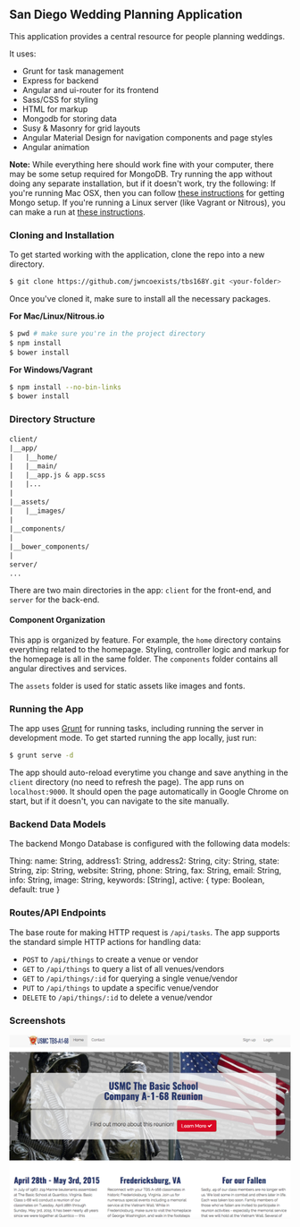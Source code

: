 ## San Diego Wedding Planning Application

This application provides a central resource for people planning weddings.

It uses:

- Grunt for task management
- Express for backend
- Angular and ui-router for its frontend
- Sass/CSS for styling
- HTML for markup
- Mongodb for storing data
- Susy & Masonry for grid layouts
- Angular Material Design for navigation components and page styles
- Angular animation

__Note:__ While everything here should work fine with your computer, there may be some setup required for MongoDB. Try running the app without doing any separate installation, but if it doesn't work, try the following: If you're running Mac OSX, then you can follow [these instructions](http://docs.mongodb.org/manual/tutorial/install-mongodb-on-os-x/) for getting Mongo setup. If you're running a Linux server (like Vagrant or Nitrous), you can make a run at [these instructions](http://docs.mongodb.org/manual/tutorial/install-mongodb-on-ubuntu/).

### Cloning and Installation

To get started working with the application, clone the repo into a new directory.

```bash
$ git clone https://github.com/jwncoexists/tbs168Y.git <your-folder>
```

Once you've cloned it, make sure to install all the necessary packages.

__For Mac/Linux/Nitrous.io__

```bash
$ pwd # make sure you're in the project directory
$ npm install
$ bower install
```

__For Windows/Vagrant__

```bash
$ npm install --no-bin-links
$ bower install
```

### Directory Structure

```
client/
|__app/
|   |__home/
|   |__main/
|   |__app.js & app.scss
|   |...
|
|__assets/
|   |__images/
|
|__components/
|
|__bower_components/
|
server/
...
```

There are two main directories in the app: `client` for the front-end, and `server` for the back-end.

#### Component Organization

This app is organized by feature. For example, the `home` directory contains everything related to the homepage. Styling, controller logic and markup for the homepage is all in the same folder.  The `components` folder contains all angular directives and services.

The `assets` folder is used for static assets like images and fonts.


### Running the App

The app uses [Grunt](http://gruntjs.com/) for running tasks, including running the server in development mode. To get started running the app locally, just run:

```bash
$ grunt serve -d
```

The app should auto-reload everytime you change and save anything in the `client` directory (no need to refresh the page). The app runs on `localhost:9000`. It should open the page automatically in Google Chrome on start, but if it doesn't, you can navigate to the site manually.

### Backend Data Models

The backend Mongo Database is configured with the following data models:


Thing:
name: String,
address1: String,
address2: String,
city: String,
state: String,
zip: String,
website: String,
phone: String,
fax: String,
email: String,
info: String,
image: String,
keywords: [String],
active: { type: Boolean, default: true }  

### Routes/API Endpoints

  The base route for making HTTP request is `/api/tasks`. The app supports the standard simple HTTP actions for handling data:

  - `POST` to `/api/things` to create a venue or vendor
  - `GET` to `/api/things` to query a list of all venues/vendors
  - `GET` to `/api/things/:id` for querying a single venue/vendor
  - `PUT` to `/api/things` to update a specific venue/vendor
  - `DELETE` to `/api/things/:id` to delete a venue/vendor

### Screenshots

  ![home page](/doc/home-page.png)
